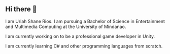 ## Hi there 👋
I am Uriah Shane Rios. I am pursuing a Bachelor of Science in Entertainment and Multimedia Computing at the University of Mindanao. 

I am currently working on to be a professional game developer in Unity.

I am currently learning C# and other programming languages from scratch.

<!--
**Dumbey/dumbey** is a ✨ _special_ ✨ repository because its `README.md` (this file) appears on your GitHub profile.

Here are some ideas to get you started:

- 🔭 I’m currently working on ...
- 🌱 I’m currently learning ...
- 👯 I’m looking to collaborate on ...
- 🤔 I’m looking for help with ...
- 💬 Ask me about ...
- 📫 How to reach me: ...
- 😄 Pronouns: ...
- ⚡ Fun fact: ...
-->
